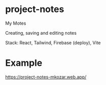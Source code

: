 # project-notes
My Motes 

Creating, saving and editing notes

Stack: React, Tailwind, Firebase (deploy), Vite

# Example
https://project-notes-mkozar.web.app/
